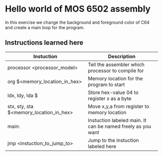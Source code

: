 # Hello world of MOS 6502 assembly

In this exercise we change the background and foreground color of C64 and create a main loop for the program. 

## Instructions learned here
Instuction | Description
-----------|------------
processor <processor_model> | Tell the assembler which processor to compile for
org $<memory_location_in_hex> | Memory location for the program to start
ldx, ldy, lda $<hex-value> | Store hex-value 04 to register x as a byte
stx, sty, sta $<memory_location_in_hex> | Move x,y,a from register to memory location
main: | Instuction labeled main. It can be named freely as you want
jmp <instuction_to_jump_to> | Jump to the instuction labeled here
